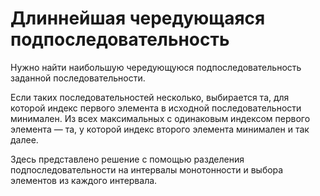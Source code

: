 # Длиннейшая чередующаяся подпоследовательность

Нужно найти наибольшую чередующуюся подпоследовательность заданной последовательности. 

Если таких последовательностей несколько, выбирается та, для которой индекс первого элемента в исходной последовательности минимален. 
Из всех максимальных с одинаковым индексом первого элемента — та, у которой индекс второго элемента минимален и так далее.

 Здесь представлено решение с помощью разделения подпоследовательности на интервалы монотонности и выбора элементов из каждого интервала.